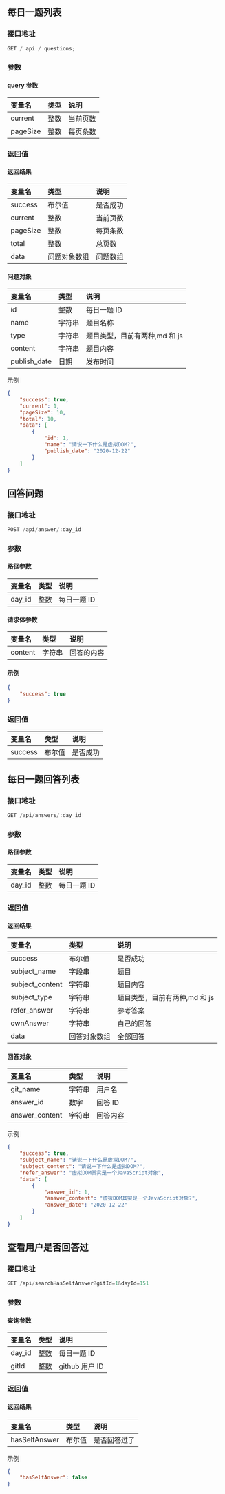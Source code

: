 ## 每日一题列表

### 接口地址

```js
GET / api / questions;
```

### 参数

#### query 参数

| 变量名   | 类型 | 说明     |
| :------- | :--- | :------- |
| current  | 整数 | 当前页数 |
| pageSize | 整数 | 每页条数 |

### 返回值

#### 返回结果

| 变量名   | 类型         | 说明     |
| :------- | :----------- | :------- |
| success  | 布尔值       | 是否成功 |
| current  | 整数         | 当前页数 |
| pageSize | 整数         | 每页条数 |
| total    | 整数         | 总页数   |
| data     | 问题对象数组 | 问题数组 |

#### 问题对象

| 变量名       | 类型   | 说明                          |
| :----------- | :----- | :---------------------------- |
| id           | 整数   | 每日一题 ID                   |
| name         | 字符串 | 题目名称                      |
| type         | 字符串 | 题目类型，目前有两种,md 和 js |
| content      | 字符串 | 题目内容                      |
| publish_date | 日期   | 发布时间                      |

示例

```json
{
	"success": true,
	"current": 1,
	"pageSize": 10,
	"total": 10,
	"data": [
		{
			"id": 1,
			"name": "请说一下什么是虚拟DOM?",
			"publish_date": "2020-12-22"
		}
	]
}
```

## 回答问题

### 接口地址

```js
POST /api/answer/:day_id
```

### 参数

#### 路径参数

| 变量名 | 类型 | 说明        |
| :----- | :--- | :---------- |
| day_id | 整数 | 每日一题 ID |

#### 请求体参数

| 变量名  | 类型   | 说明       |
| :------ | :----- | :--------- |
| content | 字符串 | 回答的内容 |

#### 示例

```json
{
	"success": true
}
```

### 返回值

| 变量名  | 类型   | 说明     |
| :------ | :----- | :------- |
| success | 布尔值 | 是否成功 |

## 每日一题回答列表

### 接口地址

```js
GET /api/answers/:day_id
```

### 参数

#### 路径参数

| 变量名 | 类型 | 说明        |
| :----- | :--- | :---------- |
| day_id | 整数 | 每日一题 ID |

### 返回值

#### 返回结果

| 变量名          | 类型         | 说明                          |
| :-------------- | :----------- | :---------------------------- |
| success         | 布尔值       | 是否成功                      |
| subject_name    | 字段串       | 题目                          |
| subject_content | 字符串       | 题目内容                      |
| subject_type    | 字符串       | 题目类型，目前有两种,md 和 js |
| refer_answer    | 字符串       | 参考答案                      |
| ownAnswer       | 字符串          | 自己的回答                 |
| data            | 回答对象数组 | 全部回答                      |

#### 回答对象

| 变量名         | 类型   | 说明     |
| :------------- | :----- | :------- |
| git_name      | 字符串   | 用户名  |
| answer_id      | 数字   | 回答 ID  |
| answer_content | 字符串 | 回答内容 |

示例

```json
{
	"success": true,
	"subject_name": "请说一下什么是虚拟DOM?",
	"subject_content": "请说一下什么是虚拟DOM?",
	"refer_answer": "虚拟DOM其实是一个JavaScript对象",
	"data": [
		{
			"answer_id": 1,
			"answer_content": "虚拟DOM其实是一个JavaScript对象?",
			"answer_date": "2020-12-22"
		}
	]
}
```

## 查看用户是否回答过

### 接口地址

```js
GET /api/searchHasSelfAnswer?gitId=1&dayId=151
```

### 参数

#### 查询参数

| 变量名 | 类型 | 说明           |
| :----- | :--- | :------------- |
| day_id | 整数 | 每日一题 ID    |
| gitId  | 整数 | github 用户 ID |

### 返回值

#### 返回结果

| 变量名        | 类型   | 说明         |
| :------------ | :----- | :----------- |
| hasSelfAnswer | 布尔值 | 是否回答过了 |

示例

```json
{
	"hasSelfAnswer": false
}
```
